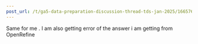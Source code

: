 ```yaml
---
post_url: /t/ga5-data-preparation-discussion-thread-tds-jan-2025/166576/24
---
```

Same for me . I am also getting error of the answer i am getting from OpenRefine